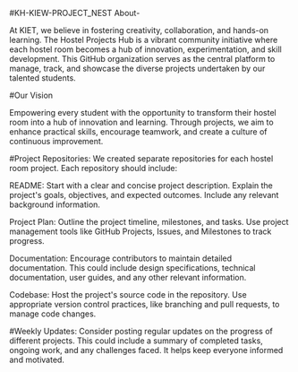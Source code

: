 #KH-KIEW-PROJECT_NEST
About-

At KIET, we believe in fostering creativity, collaboration, and hands-on learning. 
The Hostel Projects Hub is a vibrant community initiative where each hostel room becomes a hub of innovation, experimentation, and skill development. 
This GitHub organization serves as the central platform to manage, track, and showcase the diverse projects undertaken by our talented students.

#Our Vision

Empowering every student with the opportunity to transform their hostel room into a hub of innovation and learning. 
Through projects, we aim to enhance practical skills, encourage teamwork, and create a culture of continuous improvement.

#Project Repositories:
We created separate repositories for each hostel room project. Each repository should include:

README: Start with a clear and concise project description. Explain the project's goals, objectives, and expected outcomes. Include any relevant background information.

Project Plan: Outline the project timeline, milestones, and tasks. Use project management tools like GitHub Projects, Issues, and Milestones to track progress.

Documentation: Encourage contributors to maintain detailed documentation. This could include design specifications, technical documentation, user guides, and any other relevant information.

Codebase: Host the project's source code in the repository. Use appropriate version control practices, like branching and pull requests, to manage code changes.

#Weekly Updates:
Consider posting regular updates on the progress of different projects.
This could include a summary of completed tasks, ongoing work, and any challenges faced. It helps keep everyone informed and motivated.


<!--

**Here are some ideas to get you started:**

🙋‍♀️ A short introduction - what is your organization all about?
🌈 Contribution guidelines - how can the community get involved?
👩‍💻 Useful resources - where can the community find your docs? Is there anything else the community should know?
🍿 Fun facts - what does your team eat for breakfast?
🧙 Remember, you can do mighty things with the power of [Markdown](https://docs.github.com/github/writing-on-github/getting-started-with-writing-and-formatting-on-github/basic-writing-and-formatting-syntax)
-->

